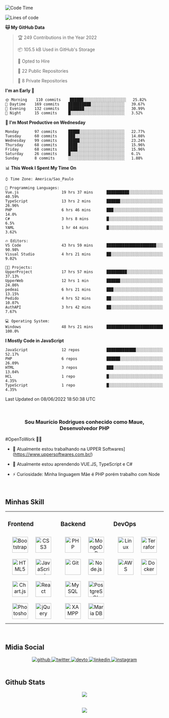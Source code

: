 <!--START_SECTION:waka-->
![Code Time](http://img.shields.io/badge/Code%20Time-0%20secs-blue)

![Lines of code](https://img.shields.io/badge/From%20Hello%20World%20I%27ve%20Written-2%20Million%20lines%20of%20code-blue)

**🐱 My GitHub Data** 

> 🏆 249 Contributions in the Year 2022
 > 
> 📦 105.5 kB Used in GitHub's Storage 
 > 
> 💼 Opted to Hire
 > 
> 📜 22 Public Repositories 
 > 
> 🔑 8 Private Repositories  
 > 
**I'm an Early 🐤** 

```text
🌞 Morning    110 commits    ██████░░░░░░░░░░░░░░░░░░░   25.82% 
🌆 Daytime    169 commits    ██████████░░░░░░░░░░░░░░░   39.67% 
🌃 Evening    132 commits    ███████░░░░░░░░░░░░░░░░░░   30.99% 
🌙 Night      15 commits     █░░░░░░░░░░░░░░░░░░░░░░░░   3.52%

```
📅 **I'm Most Productive on Wednesday** 

```text
Monday       97 commits     █████░░░░░░░░░░░░░░░░░░░░   22.77% 
Tuesday      60 commits     ███░░░░░░░░░░░░░░░░░░░░░░   14.08% 
Wednesday    99 commits     █████░░░░░░░░░░░░░░░░░░░░   23.24% 
Thursday     68 commits     ████░░░░░░░░░░░░░░░░░░░░░   15.96% 
Friday       68 commits     ████░░░░░░░░░░░░░░░░░░░░░   15.96% 
Saturday     26 commits     █░░░░░░░░░░░░░░░░░░░░░░░░   6.1% 
Sunday       8 commits      ░░░░░░░░░░░░░░░░░░░░░░░░░   1.88%

```


📊 **This Week I Spent My Time On** 

```text
⌚︎ Time Zone: America/Sao_Paulo

💬 Programming Languages: 
Vue.js                   19 hrs 37 mins      ██████████░░░░░░░░░░░░░░░   40.59% 
TypeScript               13 hrs 2 mins       ██████░░░░░░░░░░░░░░░░░░░   26.96% 
PHP                      6 hrs 46 mins       ███░░░░░░░░░░░░░░░░░░░░░░   14.0% 
C#                       3 hrs 8 mins        █░░░░░░░░░░░░░░░░░░░░░░░░   6.5% 
YAML                     1 hr 44 mins        █░░░░░░░░░░░░░░░░░░░░░░░░   3.62%

🔥 Editors: 
VS Code                  43 hrs 59 mins      ██████████████████████░░░   90.98% 
Visual Studio            4 hrs 21 mins       ██░░░░░░░░░░░░░░░░░░░░░░░   9.02%

🐱‍💻 Projects: 
UpperProject             17 hrs 57 mins      █████████░░░░░░░░░░░░░░░░   37.13% 
UpperWeb                 12 hrs 1 min        ██████░░░░░░░░░░░░░░░░░░░   24.86% 
pedeai                   6 hrs 21 mins       ███░░░░░░░░░░░░░░░░░░░░░░   13.15% 
Pedido                   4 hrs 52 mins       ██░░░░░░░░░░░░░░░░░░░░░░░   10.07% 
AuthAPI                  3 hrs 42 mins       ██░░░░░░░░░░░░░░░░░░░░░░░   7.67%

💻 Operating System: 
Windows                  48 hrs 21 mins      █████████████████████████   100.0%

```

**I Mostly Code in JavaScript** 

```text
JavaScript               12 repos            █████████████░░░░░░░░░░░░   52.17% 
PHP                      6 repos             ██████░░░░░░░░░░░░░░░░░░░   26.09% 
HTML                     3 repos             ███░░░░░░░░░░░░░░░░░░░░░░   13.04% 
HCL                      1 repo              █░░░░░░░░░░░░░░░░░░░░░░░░   4.35% 
TypeScript               1 repo              █░░░░░░░░░░░░░░░░░░░░░░░░   4.35%

```



 Last Updated on 08/06/2022 18:50:38 UTC
<!--END_SECTION:waka-->

<br/>

### <div align="center">Sou Maurício Rodrigues conhecido como Maue, Desenvolvedor PHP

#OpenToWork 👨‍💻  </div>  
  

- 🔭 Atualmente estou trabalhando na UPPER Softwares](https://www.uppersoftwares.com.br/)  
  

- 🌱 Atualmente estou aprendendo VUE.JS, TypeScript e C# 
  

- ⚡ Curiosidade: Minha linguagem Mãe é PHP porém trabalho com Node  
  

<br/>  


## Minhas Skill  
<table><tr><td valign="top" width="33%">



### Frontend  
<div align="center">  
<img style="margin: 10px" src="https://profilinator.rishav.dev/skills-assets/bootstrap-plain.svg" alt="Bootstrap" height="50" />  
<img style="margin: 10px" src="https://profilinator.rishav.dev/skills-assets/css3-original-wordmark.svg" alt="CSS3" height="50" />  
<img style="margin: 10px" src="https://profilinator.rishav.dev/skills-assets/html5-original-wordmark.svg" alt="HTML5" height="50" />  
<img style="margin: 10px" src="https://profilinator.rishav.dev/skills-assets/javascript-original.svg" alt="JavaScript" height="50" />  
<img style="margin: 10px" src="https://profilinator.rishav.dev/skills-assets/logo-title.svg" alt="Chart.js" height="50" />  
<img style="margin: 10px" src="https://profilinator.rishav.dev/skills-assets/react-original-wordmark.svg" alt="React" height="50" />  
<img style="margin: 10px" src="https://profilinator.rishav.dev/skills-assets/photoshop-plain.svg" alt="Photoshop" height="50" />  
<img style="margin: 10px" src="https://profilinator.rishav.dev/skills-assets/jquery.png" alt="jQuery" height="50" />  
</div>

</td><td valign="top" width="33%">



### Backend  
<div align="center">  
<img style="margin: 10px" src="https://profilinator.rishav.dev/skills-assets/php-original.svg" alt="PHP" height="50" />  
<img style="margin: 10px" src="https://profilinator.rishav.dev/skills-assets/mongodb-original-wordmark.svg" alt="MongoDB" height="50" />  
<img style="margin: 10px" src="https://profilinator.rishav.dev/skills-assets/git-scm-icon.svg" alt="Git" height="50" />  
<img style="margin: 10px" src="https://profilinator.rishav.dev/skills-assets/nodejs-original-wordmark.svg" alt="Node.js" height="50" />  
<img style="margin: 10px" src="https://profilinator.rishav.dev/skills-assets/mysql-original-wordmark.svg" alt="MySQL" height="50" />  
<img style="margin: 10px" src="https://profilinator.rishav.dev/skills-assets/postgresql-original-wordmark.svg" alt="PostgreSQL" height="50" />  
<img style="margin: 10px" src="https://profilinator.rishav.dev/skills-assets/xampp.png" alt="XAMPP" height="50" />  
<img style="margin: 10px" src="https://profilinator.rishav.dev/skills-assets/mariadb.png" alt="Maria DB" height="50" />  
</div>

</td><td valign="top" width="33%">



### DevOps  
<div align="center">  
<img style="margin: 10px" src="https://profilinator.rishav.dev/skills-assets/linux-original.svg" alt="Linux" height="50" />  
<img style="margin: 10px" src="https://profilinator.rishav.dev/skills-assets/terraformio-icon.svg" alt="Terraform" height="50" />  
<img style="margin: 10px" src="https://profilinator.rishav.dev/skills-assets/amazonwebservices-original-wordmark.svg" alt="AWS" height="50" />  
<img style="margin: 10px" src="https://profilinator.rishav.dev/skills-assets/docker-original-wordmark.svg" alt="Docker" height="50" />  
</div>

</td></tr></table>  

<br/>  


## Midia Social  
<div align="center">
<a href="https://github.com/MaueDev" target="_blank">
<img src=https://img.shields.io/badge/github-%2324292e.svg?&style=for-the-badge&logo=github&logoColor=white alt=github style="margin-bottom: 5px;" />
</a>
<a href="https://twitter.com/MaueDev" target="_blank">
<img src=https://img.shields.io/badge/twitter-%2300acee.svg?&style=for-the-badge&logo=twitter&logoColor=white alt=twitter style="margin-bottom: 5px;" />
</a>
<a href="https://dev.to/rishavanandMaueDev" target="_blank">
<img src=https://img.shields.io/badge/dev.to-%2308090A.svg?&style=for-the-badge&logo=dev.to&logoColor=white alt=devto style="margin-bottom: 5px;" />
</a>
<a href="https://linkedin.com/in/mauricio-rodrigues-mauedev" target="_blank">
<img src=https://img.shields.io/badge/linkedin-%231E77B5.svg?&style=for-the-badge&logo=linkedin&logoColor=white alt=linkedin style="margin-bottom: 5px;" />
</a>
<a href="https://instagram.com/mauricio_rodrigues_21" target="_blank">
<img src=https://img.shields.io/badge/instagram-%23000000.svg?&style=for-the-badge&logo=instagram&logoColor=white alt=instagram style="margin-bottom: 5px;" />
</a>  
</div>  
  

<br/>  


## Github Stats  
<div align="center"><img src="https://github-readme-stats.vercel.app/api/top-langs/?username=MaueDev&hide_border=true&layout=compact" align="center" /></div>  

<br/>  

<br/>  

<div align="center">
<img src="https://komarev.com/ghpvc/?username=MaueDev&&style=flat-square" align="center" />
</div>  
  
